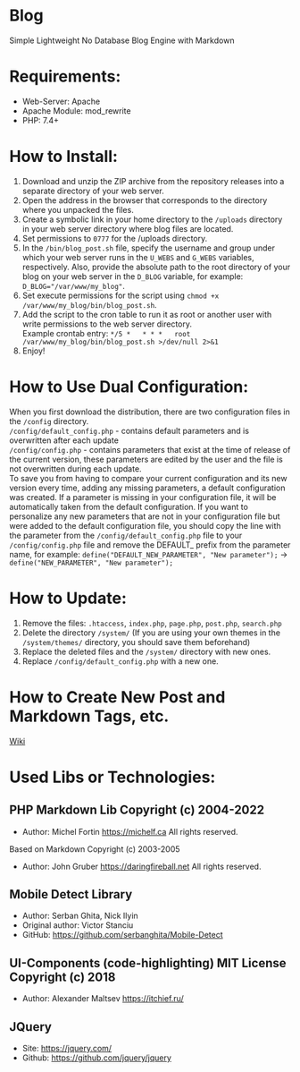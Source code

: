 # Blog
Simple Lightweight No Database Blog Engine with Markdown

# Requirements:
- Web-Server: Apache
- Apache Module: mod_rewrite
- PHP: 7.4+

# How to Install:
1. Download and unzip the ZIP archive from the repository releases into a separate directory of your web server.
2. Open the address in the browser that corresponds to the directory where you unpacked the files.
3. Create a symbolic link in your home directory to the `/uploads` directory in your web server directory where blog files are located.
4. Set permissions to `0777` for the /uploads directory.
5. In the `/bin/blog_post.sh` file, specify the username and group under which your web server runs in the `U_WEBS` and `G_WEBS` variables, respectively. Also, provide the absolute path to the root directory of your blog on your web server in the `D_BLOG` variable, for example: `D_BLOG="/var/www/my_blog"`.
6. Set execute permissions for the script using `chmod +x /var/www/my_blog/bin/blog_post.sh`.
7. Add the script to the cron table to run it as root or another user with write permissions to the web server directory.  
Example crontab entry: `*/5 *   * * *   root    /var/www/my_blog/bin/blog_post.sh >/dev/null 2>&1`
8. Enjoy!

# How to Use Dual Configuration:
When you first download the distribution, there are two configuration files in the `/config` directory.  
`/config/default_config.php` - contains default parameters and is overwritten after each update  
`/config/config.php` - contains parameters that exist at the time of release of the current version, these parameters are edited by the user and the file is not overwritten during each update.  
To save you from having to compare your current configuration and its new version every time, adding any missing parameters, a default configuration was created. If a parameter is missing in your configuration file, it will be automatically taken from the default configuration.
If you want to personalize any new parameters that are not in your configuration file but were added to the default configuration file, you should copy the line with the parameter from the `/config/default_config.php` file to your `/config/config.php` file and remove the DEFAULT_ prefix from the parameter name, for example:
`define("DEFAULT_NEW_PARAMETER", "New parameter");` -> `define("NEW_PARAMETER", "New parameter");`

# How to Update:
1. Remove the files: `.htaccess`, `index.php`, `page.php`, `post.php`, `search.php`
2. Delete the directory `/system/` (If you are using your own themes in the `/system/themes/` directory, you should save them beforehand)
3. Replace the deleted files and the `/system/` directory with new ones.
4. Replace `/config/default_config.php` with a new one.

# How to Create New Post and Markdown Tags, etc.
[Wiki](https://github.com/Sc00tFox/Blog/wiki)

# Used Libs or Technologies:

## PHP Markdown Lib Copyright (c) 2004-2022 
- Author: Michel Fortin https://michelf.ca All rights reserved.

Based on Markdown Copyright (c) 2003-2005 
- Author: John Gruber https://daringfireball.net All rights reserved.

## Mobile Detect Library
- Author: Serban Ghita, Nick Ilyin
- Original author: Victor Stanciu
- GitHub: https://github.com/serbanghita/Mobile-Detect

## UI-Components (code-highlighting) MIT License Copyright (c) 2018 
- Author: Alexander Maltsev https://itchief.ru/

## JQuery
- Site: https://jquery.com/
- Github: https://github.com/jquery/jquery